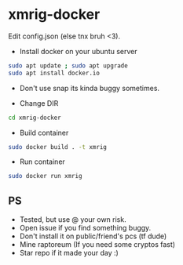 # xmrig-docker

Edit config.json (else tnx bruh <3).

- Install docker on your ubuntu server
```sh
sudo apt update ; sudo apt upgrade
sudo apt install docker.io
```
* Don't use snap its kinda buggy sometimes.

- Change DIR
```sh
cd xmrig-docker
```
   
- Build container
 ```sh
sudo docker build . -t xmrig
```

- Run container
```sh
sudo docker run xmrig
```

## PS
- Tested, but use @ your own risk.
- Open issue if you find something buggy.
- Don't install it on public/friend's pcs (tf dude)
- Mine raptoreum (If you need some cryptos fast)
- Star repo if it made your day :)
